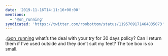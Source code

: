 ```yaml
---
date: '2019-11-16T14:11:16+00:00'
mentions:
  - '@on_running'
syndicated: 'https://twitter.com/roobottom/status/1195709171464835073'
---
```

.[@on_running](https://twitter.com/@on_running) what’s the deal with your try for 30 days policy? Can I return them if I’ve used outside and they don’t suit my feet? The toe box is so small.
